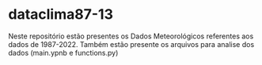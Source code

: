 # dataclima87-13
Neste repositório estão presentes os Dados Meteorológicos referentes aos dados de 1987-2022. Também estão presente os arquivos para analise dos dados (main.ypnb e functions.py)  
